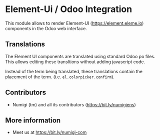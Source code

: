 # Element-Ui / Odoo Integration

This module allows to render Element-UI (https://element.eleme.io) components in the Odoo web interface.

Translations
------------
The Element UI components are translated using standard Odoo po files.
This allows editing these transltions without adding javascript code.

Instead of the term being translated, these translations contain the placement of the term.
(i.e. `el.colorpicker.confirm`).

Contributors
------------
* Numigi (tm) and all its contributors (https://bit.ly/numigiens)

More information
----------------
* Meet us at https://bit.ly/numigi-com
